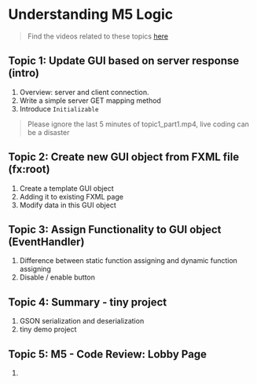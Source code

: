 # Understanding M5 Logic
> Find the videos related to these topics [here](https://drive.google.com/drive/folders/1QDFc_94VvU2mdf6MRXmBs5JZcFW3t7Ha)
## Topic 1: Update GUI based on server response (intro)
1. Overview: server and client connection.
2. Write a simple server GET mapping method
3. Introduce `Initializable`
> Please ignore the last 5 minutes of topic1_part1.mp4, live coding can be a disaster

## Topic 2: Create new GUI object from FXML file (fx:root)
1. Create a template GUI object
2. Adding it to existing FXML page
3. Modify data in this GUI object

## Topic 3: Assign Functionality to GUI object (EventHandler)
1. Difference between static function assigning and dynamic function assigning
2. Disable / enable button

## Topic 4: Summary - tiny project
1. GSON serialization and deserialization
2. tiny demo project

## Topic 5: M5 - Code Review: Lobby Page
1.